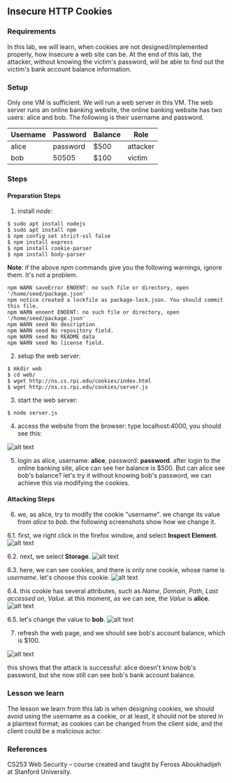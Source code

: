## Insecure HTTP Cookies

### Requirements 

In this lab, we will learn, when cookies are not designed/implemented properly, how insecure a web site can be. At the end of this lab, the attacker, without knowing the victim's password, will be able to find out the victim's bank account balance information.

### Setup

Only one VM is sufficient. We will run a web server in this VM. The web server runs an online banking website, the online banking website has two users: alice and bob. The following is their username and password.

|  Username |  Password  | Balance | Role     |
|-----------|------------|---------|----------|
|  alice    |  password  | $500    | attacker |
|  bob      |  50505     | $100    | victim   |

### Steps

#### Preparation Steps

1. install *node*:

```console
$ sudo apt install nodejs
$ sudo apt install npm
$ npm config set strict-ssl false
$ npm install express
$ npm install cookie-parser
$ npm install body-parser
```

**Note**: if the above *npm* commands give you the following warnings, ignore them. It's not a problem.

```console
npm WARN saveError ENOENT: no such file or directory, open '/home/seed/package.json'
npm notice created a lockfile as package-lock.json. You should commit this file.
npm WARN enoent ENOENT: no such file or directory, open '/home/seed/package.json'
npm WARN seed No description
npm WARN seed No repository field.
npm WARN seed No README data
npm WARN seed No license field.
```

2. setup the web server:

```console
$ mkdir web 
$ cd web/
$ wget http://ns.cs.rpi.edu/cookies/index.html
$ wget http://ns.cs.rpi.edu/cookies/server.js
```

3. start the web server:
```console
$ node server.js
```

4. access the website from the browser: type localhost:4000, you should see this:

![alt text](images/lab-cookies-banking-site.png "online banking site")

5. login as alice, username: **alice**, password: **password**. after login to the online banking site, alice can see her balance is $500. But can alice see bob's balance? let's try it without knowing bob's password, we can achieve this via modifying the cookies.

#### Attacking Steps

6. we, as alice, try to modify the cookie "username". we change its value from *alice* to *bob*. the following screenshots show how we change it.

6.1. first, we right click in the firefox window, and select **Inspect Element**.
![alt text](images/lab-cookies-modify-p0.png "right click")

6.2. next, we select **Storage**.
![alt text](images/lab-cookies-storage-inspector.png "select storage")

6.3. here, we can see cookies, and there is only one cookie, whose name is *username*. let's choose this cookie.
![alt text](images/lab-cookies-select-username.png "select the cookie 'username'")

6.4. this cookie has several attributes, such as *Name*, *Domain*, *Path*, *Last accessed on*, *Value*. at this moment, as we can see, the *Value* is **alice**.
![alt text](images/lab-cookies-change-value-p1.png "find the cookie value")

6.5. let's change the value to **bob**.
![alt text](images/lab-cookies-change-value-p2.png "change the value to bob")

7. refresh the web page, and we should see bob's account balance, which is $100.

![alt text](images/lab-cookies-bob-balance.png "bob's balance")

this shows that the attack is successful: alice doesn't know bob's password, but she now still can see bob's bank account balance.

### Lesson we learn

The lesson we learn from this lab is when designing cookies, we should avoid using the username as a cookie, or at least, it should not be stored in a plaintext format; as cookies can be changed from the client side, and the client could be a malicious actor.

### References

CS253 Web Security – course created and taught by Feross Aboukhadijeh at Stanford University.

